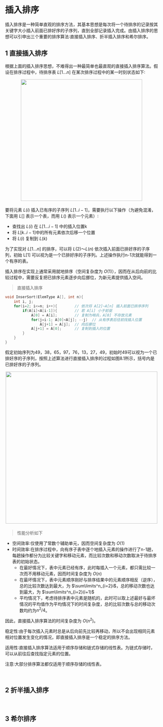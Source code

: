 # 插入排序

插入排序是一种简单直观的排序方法，其基本思想是每次将一个待排序的记录按其关键字大小插入前面已排好序的子序列，直到全部记录插入完成。由插入排序的思想可以引申出三个重要的排序算法∶直接插入排序、折半插入排序和希尔排序。



## 1 直接插入排序

根据上面的插入排序思想，不难得出一种最简单也最直观的直接插入排序算法。假设在排序过程中，待排序表 $L[1…n]$ 在某次排序过程中的某一时刻状态如下∶

<div align=center>
    <image src='imgs/2-1.png' width=400>
    <h4><h>
</div>

要将元素 $L(i)$ 插入已有序的子序列 $L[1..i-1]$，需要执行以下操作（为避免混淆，下面用 $L[]$ 表示一个表，而用 $L()$ 表示一个元素）∶
- 查找出 $L(i)$ 在 $L[1…i-1]$ 中的插入位置k
- 将 $L[k..i-1]$中的所有元素依次后移一个位置
- 将 $L(i)$ 复制到 $L(k)$

为了实现对 $L[1…n]$ 的排序，可以将 $L(2)～L(n)$ 依次插入前面已排好序的子序列，初始 L[1] 可以视为是一个已排好序的子序列。上述操作执行n-1次就能得到一个有序的表。

插入排序在实现上通常采用就地排序（空间复杂度为 $O(1)$），因而在从后向前的比较过程中，需要反复把已排序元素逐步向后挪位，为新元素提供插入空间。

>直接插入排序
```c++
void InserSort(ElemType A[], int n){
    int i, j;
    for(i=2; i<=n; i++){        // 依次将 A[2]~A[n] 插入前面已排序序列
        if(A[i]<A[i-1]){        // 若 A[i] 小于前驱
            A[0] = A[i];        // 复制为哨兵，A[0] 不存放元素
            for(j=i-1; A[0]<A[j]; --j)  // 从有序表后往前找插入位置
                A[j+1] = A[j];  // 向后挪位
            A[j+1] = A[0];      // 复制到插入的位置
        }
    }
}
```
假定初始序列为49，38，65，97，76，13，27，49，初始时49可以视为一个已排好序的子序列，按照上述算法进行直接插入排序的过程如图8.1所示，括号内是已排好序的子序列。



<div align=center>
    <image src='imgs/2-2.png' width=500>
    <h4><h>
</div>

>性能分析如下
- 空间效率∶仅使用了常数个辅助单元，因而空间复杂度为 $O(1)$
- 时间效率∶在排序过程中，向有序子表中逐个地插入元素的操作进行了n-1趟，每趟操作都分为比较关键字和移动元素，而比较次数和移动次数取决于待排序表的初始状态。
    - 在最好情况下，表中元素已经有序，此时每插入一个元素，都只需比较一次而不用移动元素，因而时间复杂度为 $O(n)$
    - 在最坏情况下，表中元素顺序刚好与排序结果中的元素顺序相反（逆序），总的比较次数达到最大，为 $\sum\limits^n_{i=2}i$，总的移动次数也达到最大，为 $\sum\limits^n_{i=2}(i+1)$
    - 平均情况下，考虑待排序表中元素是随机的，此时可以取上述最好与最坏情况的平均值作为平均情况下的时间复杂度，总的比较次数与总的移动次数均约为$n^2/4$。

因此，直接插入排序算法的时间复杂度为 $O(n^2)$。

稳定性∶由于每次插入元素时总是从后向前先比较再移动，所以不会出现相同元素相对位置发生变化的情况，即直接插入排序是一个稳定的排序方法。

适用性∶直接插入排序算法适用于顺序存储和链式存储的线性表。为链式存储时，可以从前往后查找指定元素的位置。

注意∶大部分排序算法都仅适用于顺序存储的线性表。





&emsp;
## 2 折半插入排序



&emsp;
## 3 希尔排序